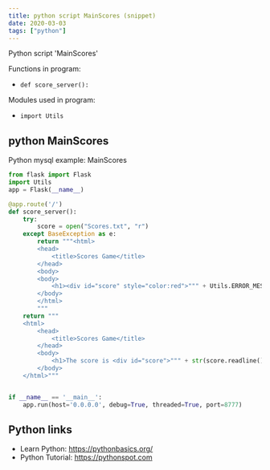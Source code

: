 ```yaml
---
title: python script MainScores (snippet)
date: 2020-03-03
tags: ["python"]
---
```

Python script 'MainScores'

Functions in program: 
* `def score_server():`

Modules used in program: 
* `import Utils`

## python MainScores

Python mysql example: MainScores

```python
from flask import Flask
import Utils
app = Flask(__name__)

@app.route('/')
def score_server():
    try:
        score = open("Scores.txt", "r")
    except BaseException as e:
        return """<html>
        <head>
            <title>Scores Game</title>
        </head>
        <body>
        <body>
            <h1><div id="score" style="color:red">""" + Utils.ERROR_MESSAGE() + str(e) + """</div></h1>
        </body>
        </html>
        """
    return """
    <html>
        <head>
            <title>Scores Game</title>
        </head>
        <body>
            <h1>The score is <div id="score">""" + str(score.readline()) + """</div></h1>
        </body>
    </html>"""


if __name__ == '__main__':
    app.run(host='0.0.0.0', debug=True, threaded=True, port=8777)

```

## Python links

- Learn Python: https://pythonbasics.org/
- Python Tutorial: https://pythonspot.com
